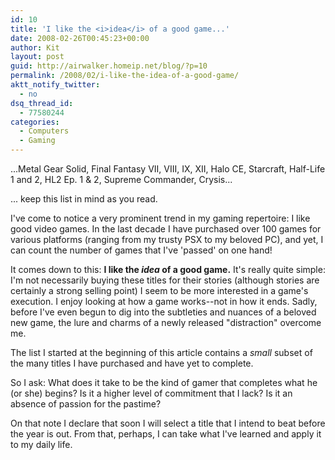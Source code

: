 ```yaml
---
id: 10
title: 'I like the <i>idea</i> of a good game...'
date: 2008-02-26T00:45:23+00:00
author: Kit
layout: post
guid: http://airwalker.homeip.net/blog/?p=10
permalink: /2008/02/i-like-the-idea-of-a-good-game/
aktt_notify_twitter:
  - no
dsq_thread_id:
  - 77580244
categories:
  - Computers
  - Gaming
---
```

...Metal Gear Solid, Final Fantasy VII, VIII, IX, XII, Halo CE, Starcraft, Half-Life 1 and 2, HL2 Ep. 1 & 2, Supreme Commander, Crysis...

... keep this list in mind as you read.

I've come to notice a very prominent trend in my gaming repertoire: I like good video games.  In the last decade I have purchased over 100 games for various platforms (ranging from my trusty PSX to my beloved PC), and yet, I can count the number of games that I've 'passed' on one hand!

It comes down to this: **I like the _idea_ of a good game.** It's really quite simple: I'm not necessarily buying these titles for their stories (although stories are certainly a strong selling point) I seem to be more interested in a game's execution.  I enjoy looking at how a game works--not in how it ends.  Sadly, before I've even begun to dig into the subtleties and nuances of a beloved new game, the lure and charms of a newly released "distraction" overcome me.

The list I started at the beginning of this article contains a _small_ subset of the many titles I have purchased and have yet to complete.

So I ask: What does it take to be the kind of gamer that completes what he (or she) begins?  Is it a higher level of commitment that I lack?  Is it an absence of passion for the pastime?

On that note I declare that soon I will select a title that I intend to beat before the year is out.  From that, perhaps, I can take what I've learned and apply it to my daily life.